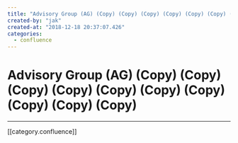```yaml
---
title: "Advisory Group (AG) (Copy) (Copy) (Copy) (Copy) (Copy) (Copy) (Copy) (Copy) (Copy) (Copy)"
created-by: "jak"
created-at: "2018-12-18 20:37:07.426"
categories:
  - confluence
---
```


# Advisory Group (AG) (Copy) (Copy) (Copy) (Copy) (Copy) (Copy) (Copy) (Copy) (Copy) (Copy)


---

[[category.confluence]]
